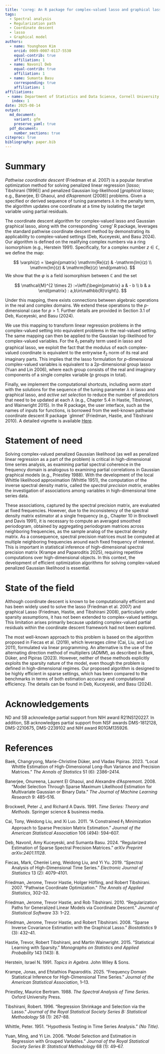 ```yaml
---
title: 'cxreg: An R package for complex-valued lasso and graphical lasso'
tags:
  - Spectral analysis
  - Regularization path
  - Coordinate descent 
  - lasso
  - Graphical model
authors:
  - name: Younghoon Kim
    orcid: 0009-0007-0117-5530
    equal-contrib: true
    affiliation: 1
  - name: Navonil Deb
    equal-contrib: true 
    affiliation: 1
  - name: Sumanta Basu
    corresponding: true 
    affiliation: 1
affiliations:
 - name: Department of Statistics and Data Science, Cornell University, United States
   index: 1
date: 2025-08-14
output:
  md_document:
    variant: gfm         
    preserve_yaml: true  
  pdf_document:          
    number_sections: true
citeproc: true
bibliography: paper.bib
---
```


# Summary

*Pathwise coordinate descent* (Friedman et al. 2007) is a popular
iterative optimization method for solving penalized linear regression
\[*lasso*; Tibshirani (1996)\] and penalized Gaussian log-likelihood
\[*graphical lasso*; e.g., Banerjee, El Ghaoui, and d’Aspremont (2008)\]
problems. Given a specified or derived sequence of tuning parameters
$\lambda$ in the penalty term, the algorithm updates one coordinate at a
time by isolating the target variable using partial residuals.

The coordinate descent algorithm for complex-valued lasso and Gaussian
graphical lasso, along with the corresponding \`cxreg’ R package,
leverages the standard pathwise coordinate descent method by
demonstrating its applicability to complex-valued settings (Deb,
Kuceyeski, and Basu 2024). Our algorithm is defined on the realifying
complex numbers via a ring isomorphism (e.g., Herstein 1991).
Specifically, for a complex number $z\in\mathbb{C}$, we define the map:

$$
\varphi(z) =
\begin{pmatrix}
\mathrm{Re}(z) & -\mathrm{Im}(z) \\
\mathrm{Im}(z) &  \mathrm{Re}(z)
\end{pmatrix}.
$$ We show that the $\varphi$ is a field isomorphism between
$\mathbb{C}$ and the set

$$
\mathcal{M}^{2 \times 2} :=\left\{\begin{pmatrix} 
a & - b \\ b & a
\end{pmatrix} : a,b\in\mathbb{R}\right\}.
$$

Under this mapping, there exists connections between algebraic
operations in the real and complex domains. We extend these operations
to the $p$-dimensional case for $p>1$. Further details are provided in
Section 3.1 of Deb, Kuceyeski, and Basu (2024).

We use this mapping to transform linear regression problems in the
complex-valued setting into equivalent problems in the real-valued
setting. The same mapping can then be applied to the Gaussian
log-likelihood for complex-valued variables. For the $\ell_{1}$ penalty
term used in lasso and graphical lasso, we exploit the fact that the
modulus of each complex-valued coordinate is equivalent to the entrywise
$\ell_{2}$ norm of its real and imaginary parts. This implies that the
lasso formulation for $p$-dimensional complex-valued variables is
equivalent to a $2p$-dimensional group lasso (Yuan and Lin 2006), where
each group consists of the real and imaginary components of a single
complex variable ($p$ groups in total).

Finally, we implement the computational shortcuts, including *warm
start* with the solutions for the sequence of the tuning parameter
$\lambda$ in lasso and graphical lasso, and *active set selection* to
reduce the number of predictors that need to be updated at each
$\lambda$ (e.g., Chapter 5.4 in Hastie, Tibshirani, and Wainwright
2015). In the R package, the user interface, such as the names of inputs
for functions, is borrowed from the well-known pathwise coordinate
descent R package \`glmnet’ (Friedman, Hastie, and Tibshirani 2010). A
detailed vignette is available
[Here](https://github.com/yk748/cxreg/blob/main/doc/cxreg.pdf).

# Statement of need

Solving complex-valued penalized Gaussian likelihood (as well as
penalized linear regression as a part of the problem) is critical in
high-dimensional time series analysis, as examining partial spectral
coherence in the frequency domain is analogous to examining partial
correlations in Gaussian graphical models (e.g., Priestley 1988). With
the development of the local Whittle likelihood approximation (Whittle
1951), the computation of the inverse spectral density matrix, called
the *spectral precision matrix*, enables the investigation of
associations among variables in high-dimensional time series data.

These associations, captured by the spectral precision matrix, are
evaluated at fixed frequencies. However, due to the inconsistency of the
spectral density matrix estimator at a single frequency (e.g., Chapter
10 in Brockwell and Davis 1991), it is necessary to compute an averaged
smoothed periodogram, obtained by aggregating periodogram matrices
across neighboring frequencies, as the sample analog of the spectral
density matrix. As a consequence, spectral precision matrices must be
computed at multiple neighboring frequencies around each fixed frequency
of interest. This is important in statistical inference of
high-dimensional spectral precision matrix (Krampe and Paparoditis
2025), requiring repetitive computations over high-dimensional objects.
In this context, the development of efficient optimization algorithms
for solving complex-valued penalized Gaussian likelihood is essential.

# State of the field

Although coordinate descent is known to be computationally efficient and
has been widely used to solve the lasso (Friedman et al. 2007) and
graphical Lasso (Friedman, Hastie, and Tibshirani 2008), particularly
under sparsity assumptions, it has not been extended to complex-valued
settings. This limitation arises primarily because updating
complex-valued partial residuals within the coordinate descent framework
had not been explored.

The most well-known approach to this problem is based on the algorithm
proposed in Fiecas et al. (2019), which leverages *clime* (Cai, Liu, and
Luo 2011), formulated via linear programming. An alternative is the use
of the alternating direction method of multipliers (*ADMM*), as
described in Baek, Düker, and Pipiras (2023). However, neither of these
methods explicitly exploits the sparsity nature of the model, even
though the problem is defined in high-dimensional regimes. Our proposed
algorithm is designed to be highly efficient in sparse settings, which
has been compared to the benchmarks in terms of both estimation accuracy
and computational efficiency. The details can be found in Deb,
Kuceyeski, and Basu (2024).

# Acknowledgements

ND and SB acknowledge partial support from NIH award R21NS120227. In
addition, SB acknowledges partial support from NSF awards DMS-1812128,
DMS-2210675, DMS-2239102 and NIH award R01GM135926.

# References

<div id="refs" class="references csl-bib-body hanging-indent"
entry-spacing="0">

<div id="ref-baek2023local" class="csl-entry">

Baek, Changryong, Marie-Christine Düker, and Vladas Pipiras. 2023.
“Local Whittle Estimation of High-Dimensional Long-Run Variance and
Precision Matrices.” *The Annals of Statistics* 51 (6): 2386–2414.

</div>

<div id="ref-banerjee2008model" class="csl-entry">

Banerjee, Onureena, Laurent El Ghaoui, and Alexandre d’Aspremont. 2008.
“Model Selection Through Sparse Maximum Likelihood Estimation for
Multivariate Gaussian or Binary Data.” *The Journal of Machine Learning
Research* 9: 485–516.

</div>

<div id="ref-brockwell1991time" class="csl-entry">

Brockwell, Peter J, and Richard A Davis. 1991. *Time Series: Theory and
Methods*. Springer science & business media.

</div>

<div id="ref-cai2011constrained" class="csl-entry">

Cai, Tony, Weidong Liu, and Xi Luo. 2011. “A Constrained $\ell_1$
Minimization Approach to Sparse Precision Matrix Estimation.” *Journal
of the American Statistical Association* 106 (494): 594–607.

</div>

<div id="ref-deb2024regularized" class="csl-entry">

Deb, Navonil, Amy Kuceyeski, and Sumanta Basu. 2024. “Regularized
Estimation of Sparse Spectral Precision Matrices.” *arXiv Preprint
arXiv:2401.11128*.

</div>

<div id="ref-fiecas2019spectral" class="csl-entry">

Fiecas, Mark, Chenlei Leng, Weidong Liu, and Yi Yu. 2019. “Spectral
Analysis of High-Dimensional Time Series.” *Electronic Journal of
Statistics* 13 (2): 4079–4101.

</div>

<div id="ref-friedman2007pathwise" class="csl-entry">

Friedman, Jerome, Trevor Hastie, Holger Höfling, and Robert Tibshirani.
2007. “Pathwise Coordinate Optimization.” *The Annals of Applied
Statistics*, 302–32.

</div>

<div id="ref-friedman2010regularization" class="csl-entry">

Friedman, Jerome, Trevor Hastie, and Rob Tibshirani. 2010.
“Regularization Paths for Generalized Linear Models via Coordinate
Descent.” *Journal of Statistical Software* 33: 1–22.

</div>

<div id="ref-friedman2008sparse" class="csl-entry">

Friedman, Jerome, Trevor Hastie, and Robert Tibshirani. 2008. “Sparse
Inverse Covariance Estimation with the Graphical Lasso.” *Biostatistics*
9 (3): 432–41.

</div>

<div id="ref-hastie2015statistical" class="csl-entry">

Hastie, Trevor, Robert Tibshirani, and Martin Wainwright. 2015.
“Statistical Learning with Sparsity.” *Monographs on Statistics and
Applied Probability* 143 (143): 8.

</div>

<div id="ref-herstein1991topics" class="csl-entry">

Herstein, Israel N. 1991. *Topics in Agebra*. John Wiley & Sons.

</div>

<div id="ref-krampe2025frequency" class="csl-entry">

Krampe, Jonas, and Efstathios Paparoditis. 2025. “Frequency Domain
Statistical Inference for High-Dimensional Time Series.” *Journal of the
American Statistical Association*, 1–13.

</div>

<div id="ref-priestley1988spectral" class="csl-entry">

Priestley, Maurice Bertram. 1988. *The Spectral Analysis of Time
Series*. Oxford University Press.

</div>

<div id="ref-tibshirani1996regression" class="csl-entry">

Tibshirani, Robert. 1996. “Regression Shrinkage and Selection via the
Lasso.” *Journal of the Royal Statistical Society Series B: Statistical
Methodology* 58 (1): 267–88.

</div>

<div id="ref-whittle1951hypothesis" class="csl-entry">

Whittle, Peter. 1951. “Hypothesis Testing in Time Series Analysis.” *(No
Title)*.

</div>

<div id="ref-yuan2006model" class="csl-entry">

Yuan, Ming, and Yi Lin. 2006. “Model Selection and Estimation in
Regression with Grouped Variables.” *Journal of the Royal Statistical
Society Series B: Statistical Methodology* 68 (1): 49–67.

</div>

</div>
